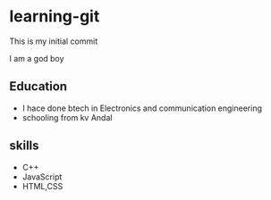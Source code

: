 # learning-git

This is my initial commit


I am a god boy
## Education
- I hace done btech in Electronics and communication engineering
- schooling from kv Andal

## skills

- C++
- JavaScript
- HTML,CSS
